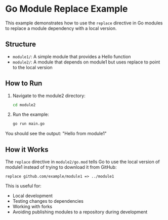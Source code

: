 # Go Module Replace Example

This example demonstrates how to use the `replace` directive in Go modules to replace a module dependency with a local version.

## Structure

- `module1/`: A simple module that provides a Hello function
- `module2/`: A module that depends on module1 but uses replace to point to the local version

## How to Run

1. Navigate to the module2 directory:
   ```bash
   cd module2
   ```

2. Run the example:
   ```bash
   go run main.go
   ```

You should see the output: "Hello from module1"

## How it Works

The `replace` directive in `module2/go.mod` tells Go to use the local version of module1 instead of trying to download it from GitHub:

```
replace github.com/example/module1 => ../module1
```

This is useful for:
- Local development
- Testing changes to dependencies
- Working with forks
- Avoiding publishing modules to a repository during development 